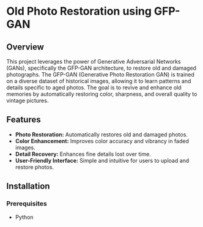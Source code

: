 # Old Photo Restoration using GFP-GAN

## Overview

This project leverages the power of Generative Adversarial Networks (GANs), specifically the GFP-GAN architecture, to restore old and damaged photographs. The GFP-GAN (Generative Photo Restoration GAN) is trained on a diverse dataset of historical images, allowing it to learn patterns and details specific to aged photos. The goal is to revive and enhance old memories by automatically restoring color, sharpness, and overall quality to vintage pictures.

## Features

- **Photo Restoration:** Automatically restores old and damaged photos.
- **Color Enhancement:** Improves color accuracy and vibrancy in faded images.
- **Detail Recovery:** Enhances fine details lost over time.
- **User-Friendly Interface:** Simple and intuitive for users to upload and restore photos.

## Installation

### Prerequisites

- Python 
